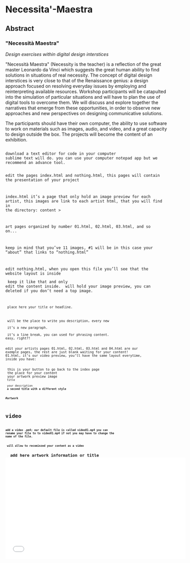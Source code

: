 # Necessita'-Maestra

## Abstract
### "Necessità Maestra"
*Design exercises within digital design interstices*

"Necessità Maestra" (Necessity is the teacher) is a reflection of the great master Leonardo da Vinci which suggests the great human ability to find solutions in situations of real necessity. The concept of digital design interstices is very close to that of the Renaissance genius: a design approach focused on resolving everyday issues by employing and reinterpreting available resources.
Workshop participants will be catapulted into the simulation of particular situations and will have to plan the use of digital tools to overcome them. We will discuss and explore together the narratives that emerge from these opportunities, in order to observe new approaches and new perspectives on designing communicative solutions.

The participants should have their own computer, the ability to use software to work on materials such as images, audio, and video, and a great capacity to design outside the box. The projects will become the content of an exhibition.

<code>
download a text editor for code in your computer
sublime text will do. you can use your computer notepad app but we recommend an advance tool.

edit the pages
index.html and nothing.html, this pages will contain the presentation of your project

index.html it’s a page that only hold an image preview for each artist, this images are link to each artist html, that you will find in the directory: content >

art pages organized by number 01.html, 02.html, 03.html, and so on...

keep in mind that you’ve 11 images, #1 will be in this case your “about” that links to “nothing.html”

edit nothing.html, when you open this file you’ll see that the website layout is inside <div class=”dsc”> keep it like that and only edit the content inside.
<img> will hold your image preview, you can deleted if you don’t need a top image.

<small> place here your title or headline.
<p> will be the place to write you description, every new <p> it’s a new paragraph.
<br> it’s a line break, you can used for phrasing content.
easy, right?!

edit your artists pages
01.html, 02.html, 03.html and 04.html are our exemple pages, the rest are just blank waiting for your content!
01.html, it’s our video preview, you’ll have the same layout everytime, inside you have:
<div class="tw"> this is your button to go back to the index page
<div class="dsc"> the place for your content
<img> your artwork preview image
<small> title
<p> your description
<strong> a second title with a different style

#artwork

# video
add a video .pm4; our default file is called video01.mp4 you can rename your file to to video01.mp4 if not you may have to change the name of the file.
<div class="embed-video"> will allow to recominzed your content as a video
<h2>  add here artwork information or title
<iframe width="560" height="315" You need to put here the real dimension of the video.
src="img/01/video01.mp4" frameborder="0" allowfullscreen>
you can change here the name of your video file replacing the directory and file name.

edit 02.html, it’s our image preview, it has the same layout as 01.html (see above)

# images
add an image: .jpg.tiff.png.gif; our default file is called 01.jpg you can rename your file to 01 or you can the name of the file.
<h2>  add here artwork information or title:<img src="img/02/02.jpg" border="0" change here the name of your image replacing 02.jpg see in the exemple code that you can use files as .jpg, .png or .gif.

03.html, it’s our exemple for net.art pieces
preview image with link for work
<a href="img/03/index.html"> This link the image to the artist net.art piece to have a full screen experience, just replace the url
<img> image preview of the artwork


# net.art
add a Net.art work: add the art files in the artist directory, for this template is img/03/
<div class="embed-netart"> will allow to recognize your content as a net.art
<h2>  add here artwork information or title
<iframe width="800" height="700" frameborder="0" please keep it like this.
src="img/03/index.html"> you can add an iframe preview here, changing the src directory of your preference, keep in mind that you have a link on the image on the top of the page for full experience.


# audio
add an Audio .mp3 format; our default file is called audio04.pm3 you can rename your file to audio04 or you can modify the name of the file.
<div style="float: center"><audio controls> will allow to recominzed your content as a Audio
<source src="img/04/audio04.mp3" type="audio/mpeg"> change the directory of the file here. keep it simple, export your audio always as mp3 05.html,  06.html, 07.html, 08.html, 09.html, 10.html, are blank pages with our default layout, they’re waiting for your artist content, keep in mind that we create a folder directory for each artist, if you have more than 10 artist just create a new folder add their content link it to their html page, and make sure you add in the index page the link to their work page.
</code>
